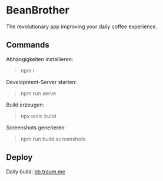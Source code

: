 # BeanBrother

The revolutionary app improving your daily coffee experience.

## Commands

Abhängigkeiten installieren:
> npm i

Development-Server starten:
> npm run serve

Build erzeugen:
> npx ionic build

Screenshots generieren:
> npm run build:screenshots


## Deploy
Daily build:
[bb.traum.me](https://bb.traum.me)
